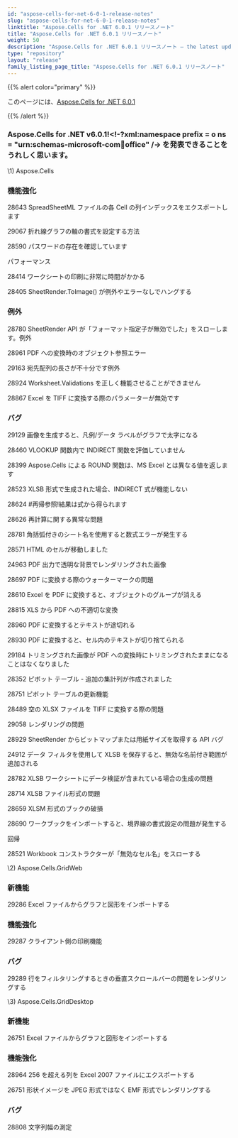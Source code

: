 ```yaml
---
id: "aspose-cells-for-net-6-0-1-release-notes"
slug: "aspose-cells-for-net-6-0-1-release-notes"
linktitle: "Aspose.Cells for .NET 6.0.1 リリースノート"
title: "Aspose.Cells for .NET 6.0.1 リリースノート"
weight: 50
description: "Aspose.Cells for .NET 6.0.1 リリースノート – the latest updates and fixes."
type: "repository"
layout: "release"
family_listing_page_title: "Aspose.Cells for .NET 6.0.1 リリースノート"
---
```

{{% alert color="primary" %}} 

このページには、[Aspose.Cells for .NET 6.0.1](https://releases.aspose.com/cells/net/new-releases/aspose.cells-for-.net-6.0.1/)

{{% /alert %}} 
### **Aspose.Cells for .NET v6.0.1!<!-?xml:namespace prefix = o ns = "urn:schemas-microsoft-com:office:office" /-> を発表できることをうれしく思います。**
\1) Aspose.Cells 
### **機能強化**
 28643 SpreadSheetML ファイルの各 Cell の列インデックスをエクスポートします

29067 折れ線グラフの軸の書式を設定する方法

28590 パスワードの存在を確認しています

パフォーマンス

28414 ワークシートの印刷に非常に時間がかかる

28405 SheetRender.ToImage() が例外やエラーなしでハングする
### **例外**
28780 SheetRender API が「フォーマット指定子が無効でした」をスローします。例外

28961 PDF への変換時のオブジェクト参照エラー

29163 宛先配列の長さが不十分です例外

28924 Worksheet.Validations を正しく機能させることができません

28867 Excel を TIFF に変換する際のパラメーターが無効です
### **バグ**
29129 画像を生成すると、凡例/データ ラベルがグラフで太字になる

28460 VLOOKUP 関数内で INDIRECT 関数を評価していません

28399 Aspose.Cells による ROUND 関数は、MS Excel とは異なる値を返します

28523 XLSB 形式で生成された場合、INDIRECT 式が機能しない

28624 #再帰参照!結果は式から得られます

28626 再計算に関する異常な問題

28781 角括弧付きのシート名を使用すると数式エラーが発生する

28571 HTML のセルが移動しました

24963 PDF 出力で透明な背景でレンダリングされた画像

28697 PDF に変換する際のウォーターマークの問題

28610 Excel を PDF に変換すると、オブジェクトのグループが消える

28815 XLS から PDF への不適切な変換

28960 PDF に変換するとテキストが途切れる

28930 PDF に変換すると、セル内のテキストが切り捨てられる

29184 トリミングされた画像が PDF への変換時にトリミングされたままになることはなくなりました

28352 ピボット テーブル - 追加の集計列が作成されました

28751 ピボット テーブルの更新機能

28489 空の XLSX ファイルを TIFF に変換する際の問題

29058 レンダリングの問題

28929 SheetRender からビットマップまたは用紙サイズを取得する API バグ

24912 データ フィルタを使用して XLSB を保存すると、無効な名前付き範囲が追加される

28782 XLSB ワークシートにデータ検証が含まれている場合の生成の問題

28714 XLSB ファイル形式の問題

28659 XLSM 形式のブックの破損

28690 ワークブックをインポートすると、境界線の書式設定の問題が発生する

回帰

28521 Workbook コンストラクターが「無効なセル名」をスローする

\2) Aspose.Cells.GridWeb
### **新機能**
29286 Excel ファイルからグラフと図形をインポートする
### **機能強化**
29287 クライアント側の印刷機能
### **バグ**
29289 行をフィルタリングするときの垂直スクロールバーの問題をレンダリングする

\3) Aspose.Cells.GridDesktop
### **新機能**
26751 Excel ファイルからグラフと図形をインポートする
### **機能強化**
28964 256 を超える列を Excel 2007 ファイルにエクスポートする

26751 形状イメージを JPEG 形式ではなく EMF 形式でレンダリングする
### **バグ**
28808 文字列幅の測定
